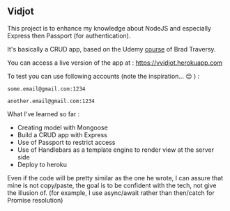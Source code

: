 ## Vidjot

This project is to enhance my knowledge about NodeJS and especially Express then Passport (for authentication). 

It's basically a CRUD app, based on the Udemy [course](https://www.udemy.com/nodejs-express-mongodb-dev-to-deployment/) of Brad Traversy.

You can access a live version of the app at : https://vvidjot.herokuapp.com

To test you can use following accounts (note the inspiration... :relieved: ) : 

`some.email@gmail.com:1234`

`another.email@gmail.com:1234`

What I've learned so far : 
- Creating model with Mongoose
- Build a CRUD app with Express
- Use of Passport to restrict access
- Use of Handlebars as a template engine to render view at the server side
- Deploy to heroku

Even if the code will be pretty similar as the one he wrote, I can assure that mine is not copy/paste, the goal is to be confident with the tech, not give the illusion of. (for example, I use async/await rather than then/catch for Promise resolution)
